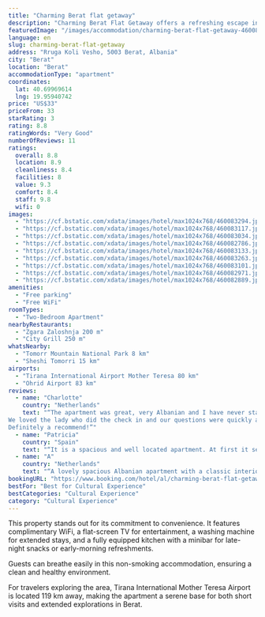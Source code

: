 ```yaml
---
title: "Charming Berat flat getaway"
description: "Charming Berat Flat Getaway offers a refreshing escape in the heart of Berat."
featuredImage: "/images/accommodation/charming-berat-flat-getaway-460083294.jpg"
language: en
slug: charming-berat-flat-getaway
address: "Rruga Koli Vesho, 5003 Berat, Albania"
city: "Berat"
location: "Berat"
accommodationType: "apartment"
coordinates:
  lat: 40.69969614
  lng: 19.95940742
price: "US$33"
priceFrom: 33
starRating: 3
rating: 8.8
ratingWords: "Very Good"
numberOfReviews: 11
ratings:
  overall: 8.8
  location: 8.9
  cleanliness: 8.4
  facilities: 8
  value: 9.3
  comfort: 8.4
  staff: 9.8
  wifi: 0
images:
  - "https://cf.bstatic.com/xdata/images/hotel/max1024x768/460083294.jpg?k=88b5765b7cd87edaf4cd06d5f9bbd81afad91dc6779d908cc2c76e4eda0aeb2c&o=&hp=1"
  - "https://cf.bstatic.com/xdata/images/hotel/max1024x768/460083117.jpg?k=0565d2de54e2adc8f0cb4578f6460e346da3c4e3716d06966438802ea22590d8&o=&hp=1"
  - "https://cf.bstatic.com/xdata/images/hotel/max1024x768/460083034.jpg?k=3d812da7fe1c6c58e624fae2ade007b7dd9e434c537fecf82dbdd18728fbb51e&o=&hp=1"
  - "https://cf.bstatic.com/xdata/images/hotel/max1024x768/460082786.jpg?k=830974f2fc42b24d5af7a5bb3e6cb62d6f1ee095f0665c8b17399cc9c5a5a577&o=&hp=1"
  - "https://cf.bstatic.com/xdata/images/hotel/max1024x768/460083133.jpg?k=d09e9e023eca6552f501b2633f3adf9e4e9703fa16074e842337a709b78a36ee&o=&hp=1"
  - "https://cf.bstatic.com/xdata/images/hotel/max1024x768/460083263.jpg?k=bed74327b3a252e095eba8dc94b45a238fd3e7851409fd35599b1a9d5bd16a8f&o=&hp=1"
  - "https://cf.bstatic.com/xdata/images/hotel/max1024x768/460083101.jpg?k=ddee51558f501f759fc52c9232ce134154c183ca3474a83bd9624dc7806d861f&o=&hp=1"
  - "https://cf.bstatic.com/xdata/images/hotel/max1024x768/460082971.jpg?k=845376218f131082c00e885355d6834ce8f3e562313c4f0d7e11b6ff9cd4efac&o=&hp=1"
  - "https://cf.bstatic.com/xdata/images/hotel/max1024x768/460082889.jpg?k=04465d2edaa0f17339b83d486eb6534da192fddf799ad11efdc8adb45fce6400&o=&hp=1"
amenities:
  - "Free parking"
  - "Free WiFi"
roomTypes:
  - "Two-Bedroom Apartment"
nearbyRestaurants:
  - "Zgara Zaloshnja 200 m"
  - "City Grill 250 m"
whatsNearby:
  - "Tomorr Mountain National Park 8 km"
  - "Sheshi Tomorri 15 km"
airports:
  - "Tirana International Airport Mother Teresa 80 km"
  - "Ohrid Airport 83 km"
reviews:
  - name: "Charlotte"
    country: "Netherlands"
    text: "“The apartment was great, very Albanian and I have never stayed in an apartment so complete. The only thing that's missing is a coffee maker ;-)
We loved the lady who did the check in and our questions were quickly answered.
Definitely a recommend!”"
  - name: "Patricia"
    country: "Spain"
    text: "“It is a spacious and well located apartment. At first it seems further from the center but it is close to the downtown area and also the historic center.”"
  - name: "A"
    country: "Netherlands"
    text: "“A lovely spacious Albanian apartment with a classic interior and a great view from the balcony. The location is absolutely excellent, just a 5-10 minute walk from the historic center and a choice of restaurants.”"
bookingURL: "https://www.booking.com/hotel/al/charming-berat-flat-getaway.en-gb.html?aid=8035640"
bestFor: "Best for Cultural Experience"
bestCategories: "Cultural Experience"
category: "Cultural Experience"
---
```


This property stands out for its commitment to convenience. It features complimentary WiFi, a flat-screen TV for entertainment, a washing machine for extended stays, and a fully equipped kitchen with a minibar for late-night snacks or early-morning refreshments. 

Guests can breathe easily in this non-smoking accommodation, ensuring a clean and healthy environment. 

For travelers exploring the area, Tirana International Mother Teresa Airport is located 119 km away, making the apartment a serene base for both short visits and extended explorations in Berat.